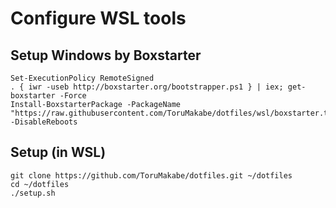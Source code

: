 # Configure WSL tools

## Setup Windows by Boxstarter
```
Set-ExecutionPolicy RemoteSigned
. { iwr -useb http://boxstarter.org/bootstrapper.ps1 } | iex; get-boxstarter -Force
Install-BoxstarterPackage -PackageName "https://raw.githubusercontent.com/ToruMakabe/dotfiles/wsl/boxstarter.txt"  -DisableReboots
```

## Setup (in WSL)
```
git clone https://github.com/ToruMakabe/dotfiles.git ~/dotfiles
cd ~/dotfiles
./setup.sh
```
